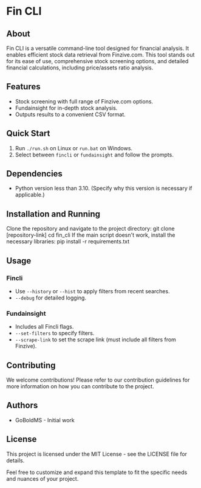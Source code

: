 # Fin CLI

## About
Fin CLI is a versatile command-line tool designed for financial analysis. It enables efficient stock data retrieval from Finzive.com. This tool stands out for its ease of use, comprehensive stock screening options, and detailed financial calculations, including price/assets ratio analysis.

## Features
- Stock screening with full range of Finzive.com options.
- Fundainsight for in-depth stock analysis.
- Outputs results to a convenient CSV format.

## Quick Start
1. Run `./run.sh` on Linux or `run.bat` on Windows.
2. Select between `fincli` or `fundainsight` and follow the prompts.

## Dependencies
- Python version less than 3.10. (Specify why this version is necessary if applicable.)

## Installation and Running
Clone the repository and navigate to the project directory:
git clone [repository-link]
cd fin_cli
If the main script doesn't work, install the necessary libraries:
pip install -r requirements.txt

## Usage
### Fincli
- Use `--history` or `--hist` to apply filters from recent searches.
- `--debug` for detailed logging.

### Fundainsight
- Includes all Fincli flags.
- `--set-filters` to specify filters.
- `--scrape-link` to set the scrape link (must include all filters from Finzive).

## Contributing
We welcome contributions! Please refer to our contribution guidelines for more information on how you can contribute to the project.

## Authors
- GoBoldMS - Initial work

## License
This project is licensed under the MIT License - see the LICENSE file for details.

Feel free to customize and expand this template to fit the specific needs and nuances of your project.
